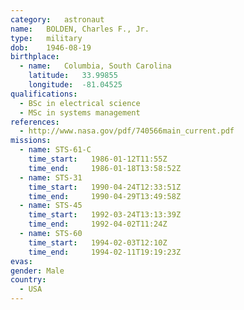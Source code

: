 ```yaml
---
category:	astronaut
name:	BOLDEN, Charles F., Jr. 
type:	military
dob:	1946-08-19
birthplace:
  - name:	Columbia, South Carolina
    latitude:	33.99855
    longitude:	-81.04525
qualifications:
  - BSc in electrical science
  - MSc in systems management
references:
  - http://www.nasa.gov/pdf/740566main_current.pdf
missions:
  - name: STS-61-C
    time_start:   1986-01-12T11:55Z
    time_end:     1986-01-18T13:58:52Z
  - name: STS-31
    time_start:   1990-04-24T12:33:51Z
    time_end:     1990-04-29T13:49:58Z
  - name: STS-45
    time_start:   1992-03-24T13:13:39Z
    time_end:     1992-04-02T11:24Z
  - name: STS-60
    time_start:   1994-02-03T12:10Z
    time_end:     1994-02-11T19:19:23Z
evas:
gender:	Male
country:
  - USA
---
```

